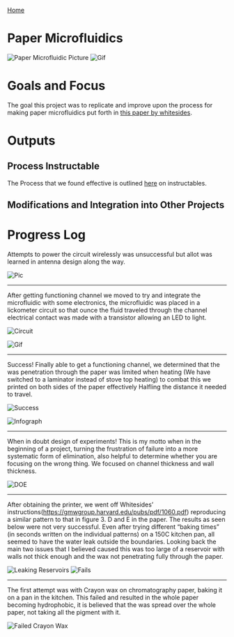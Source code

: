 [Home](index.md)

Paper Microfluidics
=====================
![Paper Microfluidic Picture](https://i.imgur.com/aXYnpVFm.jpg) ![Gif](https://i.imgur.com/FAcz3JJ.gif)

Goals and Focus
=================

The goal this project was to replicate and improve upon the process for making paper microfluidics put forth in [this paper by whitesides](https://gmwgroup.harvard.edu/pubs/pdf/1060.pdf). 

Outputs
=============

## Process Instructable


The Process that we found effective is outlined [here](https://www.instructables.com/id/Wax-Paper-Microfluidics/) on instructables.


## Modifications and Integration into Other Projects



Progress Log
=================

Attempts to power the circuit wirelessly was unsuccessful but allot was learned in antenna design along the way.

![Pic](https://i.imgur.com/sBZFZsAm.jpg)

------------------------------------------------------------------------


After getting functioning channel we moved to try and integrate the microfluidic with some electronics, the microfluidic was placed in a lickometer circuit so that ounce the fluid traveled through the channel electrical contact was made with a transistor allowing an LED to light.


![Circuit](https://i.imgur.com/fxEbNYmm.jpg)

![Gif](https://i.imgur.com/FAcz3JJ.gif)

---------------------------------------------------------------------------------------
Success! Finally able to get a functioning channel, we determined that the was penetration through the paper was limited when heating (We have switched to a laminator instead of stove top heating) to combat this we printed on both sides of the paper effectively Halfling the distance it needed to travel.


![Success](http://i.imgur.com/J7JiPram.jpg)

![Infograph](http://i.imgur.com/1nKXJLzm.jpg)

---------------------------------------------------------

When in doubt design of experiments! This is my motto when in the beginning of a project, turning the frustration of failure into a more systematic form of elimination, also helpful to determine whether you are focusing on the wrong thing. We focused on channel thickness and wall thickness.

![DOE](http://i.imgur.com/P4YcS4m.jpg)


---------------------------------------------------------

After obtaining the printer, we went off Whitesides’ instructions(https://gmwgroup.harvard.edu/pubs/pdf/1060.pdf) reproducing a similar pattern to that in figure 3. D and E in the paper. The results as seen below were not very successful. Even after trying different “baking times” (in seconds written on the individual patterns) on a 150C kitchen pan, all seemed to have the water leak outside the boundaries. Looking back the main two issues that I believed caused this was too large of a reservoir with walls not thick enough and the wax not penetrating fully through the paper. 

![Leaking Reservoirs](http://i.imgur.com/cvV3F5F.jpg)
![Fails](https://i.imgur.com/kKbo2cr.jpg)

---------------------------------------------------------

The first attempt was with Crayon wax on chromatography paper, baking it on a pan in the kitchen. This failed and resulted in the whole paper becoming hydrophobic, it is believed that the was spread over the whole paper, not taking all the pigment with it.

![Failed Crayon Wax](http://i.imgur.com/OlOlUlk.jpg)
